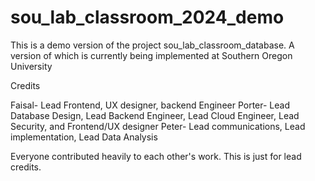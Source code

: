 # sou_lab_classroom_2024_demo
This is a demo version of the project sou_lab_classroom_database. A version of which is currently being implemented at Southern Oregon University

Credits 

Faisal- Lead Frontend, UX designer, backend Engineer
Porter- Lead Database Design, Lead Backend Engineer, Lead Cloud Engineer, Lead Security, and Frontend/UX designer
Peter- Lead communications, Lead implementation, Lead Data Analysis 

Everyone contributed heavily to each other's work. This is just for lead credits.

